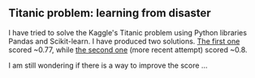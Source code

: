 ## Titanic problem: learning from disaster

I have tried to solve the Kaggle's Titanic problem using Python
libraries Pandas and Scikit-learn. I have produced two solutions.
[The first one](Titanic1.ipynb) scored ~0.77, while [the second one](Titanic2.ipynb) 
(more recent attempt) scored ~0.8. 

I am still wondering if there is a way to improve the score ... 
